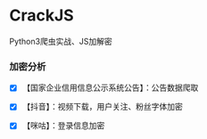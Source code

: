 # CrackJS

Python3爬虫实战、JS加解密



### 加密分析

- [x] 【国家企业信用信息公示系统公告】：公告数据爬取 
- [x] 【抖音】：视频下载，用户关注、粉丝字体加密
- [x] 【咪咕】：登录信息加密

